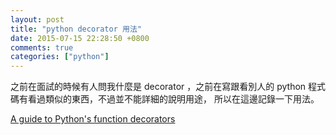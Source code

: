 ```yaml
---
layout: post
title: "python decorator 用法"
date: 2015-07-15 22:28:50 +0800
comments: true
categories: ["python"]
---
```


<!-- more -->

之前在面試的時候有人問我什麼是 decorator ，之前在寫跟看別人的 python 程式碼有看過類似的東西，不過並不能詳細的說明用途，
所以在這邊記錄一下用法。

[A guide to Python's function decorators] 

[A guide to Python's function decorators]:http://thecodeship.com/patterns/guide-to-python-function-decorators/
